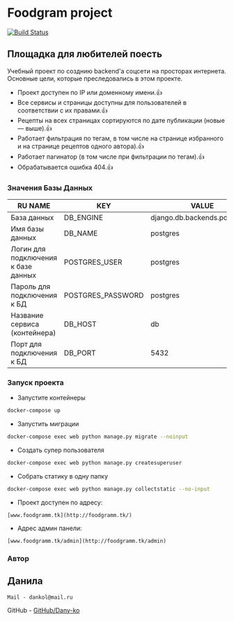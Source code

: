 # Foodgram project

[![Build Status](https://travis-ci.org/joemccann/dillinger.svg?branch=master)](https://travis-ci.org/joemccann/dillinger)

## Площадка для любителей поесть

Учебный проект по созднию backend'а соцсети на просторах интернета.
Основные цели, которые преследовались в этом проекте.

- Проект доступен по IP или доменному имени.👍
- Все сервисы и страницы доступны для пользователей в соответствии с их правами.👍
- Рецепты на всех страницах сортируются по дате публикации (новые — выше).👍
- Работает фильтрация по тегам, в том числе на странице избранного и на странице рецептов одного автора).👍
- Работает пагинатор (в том числе при фильтрации по тегам).👍
- Обрабатывается ошибка 404.👍

### Значения Базы Данных

| RU NAME | KEY | VALUE |
| ------ | ------ | ------ |
| База данных | DB_ENGINE | django.db.backends.postgresql |
| Имя базы данных | DB_NAME | postgres |
| Логин для подключения к базе данных | POSTGRES_USER | postgres |
| Пароль для подключения к БД | POSTGRES_PASSWORD | postgres |
| Название сервиса (контейнера) | DB_HOST | db |
| Порт для подключения к БД | DB_PORT | 5432 |


### Запуск проекта

- Запустите контейнеры
```sh
docker-compose up
``` 
- Запустить миграции
```sh
docker-compose exec web python manage.py migrate --noinput
```
- Создать супер пользователя
```sh
docker-compose exec web python manage.py createsuperuser
```
- Собрать статику в одну папку
```sh
docker-compose exec web python manage.py collectstatic --no-input 
```
- Проект доступен по адресу:
```
[www.foodgramm.tk](http://foodgramm.tk/)
```
- Адрес админ панели:
```
[www.foodgramm.tk/admin](http://foodgramm.tk/admin)
```

### Автор

## Данила
```
Mail - dankol@mail.ru
```
GitHub - [GitHub/Dany-ko](https://github.com/Dany-ko)
```